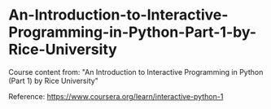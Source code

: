 # An-Introduction-to-Interactive-Programming-in-Python-Part-1-by-Rice-University
Course content from: "An Introduction to Interactive Programming in Python (Part 1) by Rice University"

Reference:
https://www.coursera.org/learn/interactive-python-1
